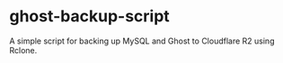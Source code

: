 # ghost-backup-script
A simple script for backing up MySQL and Ghost to Cloudflare R2 using Rclone.
